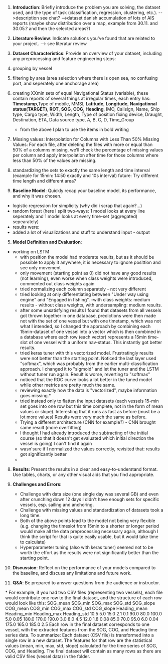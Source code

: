 1. **Introduction**: Briefly introduce the problem you are solving, the dataset used, and the type of task (classification, regression, clustering, etc.).
-->description see chat?
-->dataset danish accumulation of lots of AIS reports (maybe show distribution over a map, example from 30.11. and 30.05.? and then the selected areas?)

2. **Literature Review**: Indicate solutions you've found that are related to your project.
--> see literatur review

3. **Dataset Characteristics**: Provide an overview of your dataset, including any preprocessing and feature engineering steps:

1. grouping by vessel
2. filtering by area (area selection where there is open sea, no confusing port, and seperately one anchorage area)
3. creating XXmin sets of equal Navigational Status (variable), these contain reports of several things at irregular times, each entry has: **Timestamp**,Type of mobile, MMSI, **Latitude**, **Longitude**, **Navigational status(TARGET)**, **ROT**, **SOG**, **COG**, **Heading**, IMO, Callsign, Name, Ship type, Cargo type, Width, Length, Type of position fixing device, Draught, Destination, ETA, Data source type, A, B, C, D, Time_Group
    - from the above I plan to use the items in bold writing
4. Missing values: Interpolation for Columns with Less Than 50% Missing Values: For each file, after deleting the files with more or equal than 50% of a columns missing, we’ll check the percentage of missing values per column and apply interpolation after time for those columns where less than 50% of the values are missing.
5. standardizing the sets to exactly the same length and time interval (example for 15min: 14:50 exactly and 10s interval)
future: Try different time length and different area?

4. **Baseline Model**: Quickly recap your baseline model, its performance, and why it was chosen.
- logistic regression for simplicity (why did i scrap that again?...)
- random forest (here I split two-ways: 1 model looks at every line seperately and 1 model looks at every time-set (aggregated) sepearately)
- results were: 
- added a lot of visualizations and stuff to understand input - output

5. **Model Definition and Evaluation**:
  - working on LSTM
    - with position the model had moderate results, but as it should be possible to apply it anywhere, it is necessary to ignore posittion and see only movement
    - only movement (starting point as 0) did not have any good results (not learning), even worse when class weights were introduced, commented out class weights again
    - tried normalizing each column separately - not very different
    - tried looking at only differentiating between "Under way using engine" and "Engaged in fishing". -with class weights: medium results - without class weights, with undersampling: medium results. 
    - after some unsatisfying results I found that datasets from all vessels got thrown together in one database, predictions were then made not with the set of one vessel but with one timetamp, which was not what I intended, so I changed the approach by combining each 15min-dataset of one vessel into a vector which is then combined in a database where each row (each vector) represents a 15min time-slot of one vessel with a uniform nav-status. This instantly got better results.
    - tried keras tuner with this vectorized model. Frustratingly results were not better than the starting point.
    Noticed the last layer used "softmax", which was probably from the earlier multi-classification approach. I changed it to "sigmoid" and let the tuner and the LSTM without tuner run again. Result is worse, reverting to "softmax"
    - noticed that the ROC curve looks a lot better in the tuned model while other metrics are pretty much the same.
    - reviewing exactly how the data is "vectorized", maybe information goes missing.\*
    - tried instead only to flatten the input datasets (each vessels 15-min set goes into one row but this time complete, not in the form of mean values or slope). Interesting that it runs as fast as before (must be a lot more values) Results were very much the same as before.
    - Trying a different architecture (CNN for example?) - CNN brought same result (more overfitting)
    - I thought I had already introduced the subtracting of the initial course (so that it doesn't get evaluated which initial direction the vessel is going) I can't find it again
    - wasn'sure if I normalized the values correctly, revisited that: results got significantly better
    - 

8. **Results**: Present the results in a clear and easy-to-understand format. Use tables, charts, or any other visual aids that you find appropriate.

9. **Challenges and Errors**:
    - Challenge with data size (one single day was several GB) and even after crunching down 12 days I didn't have enough sets for specific vessels, esp. sailing and anchoring.
    - Challenge with missing values and standardization of datasets took a long time.
    - Both of the above points lead to the model not being very flexible (e.g. changing the timeslot from 15min to a shorter or longer period would make all the data preprocessing necessary again, although I think the script for that is quite easily usable, but it would take time to calculate)
    - Hyperparameter tuning (also with keras tuner) seemed not to be worth the effort as the results were not significantly better than the starting point.

10. **Discussion**: Reflect on the performance of your models compared to the baseline, and discuss any limitations and future work.

11. **Q&A**: Be prepared to answer questions from the audience or instructor.

\* For example, if you had two CSV files (representing two vessels), each file would contribute one row to the final dataset, and the structure of each row would look like this:
SOG_mean	SOG_min	SOG_max	SOG_std	SOG_slope	COG_mean	COG_min	COG_max	COG_std	COG_slope	Heading_mean	Heading_min	Heading_max	Heading_std
10.5	5.0	15.0	2.1	0.1	90.0	80.0	100.0	5.0	0.05	180.0	170.0	190.0	3.0
8.0	4.5	12.0	1.8	0.08	85.0	70.0	95.0	6.0	0.04	175.0	165.0	185.0	2.5
Each row in the final dataset corresponds to one vessel, with the extracted features from the SOG, COG, and Heading time series data.
To summarize:
Each dataset (CSV file) is transformed into a single row in a new dataset.
The features for that row are the statistical values (mean, min, max, std, slope) calculated for the time series of SOG, COG, and Heading.
The final dataset will contain as many rows as there are valid CSV files (vessel data) in the folder.
